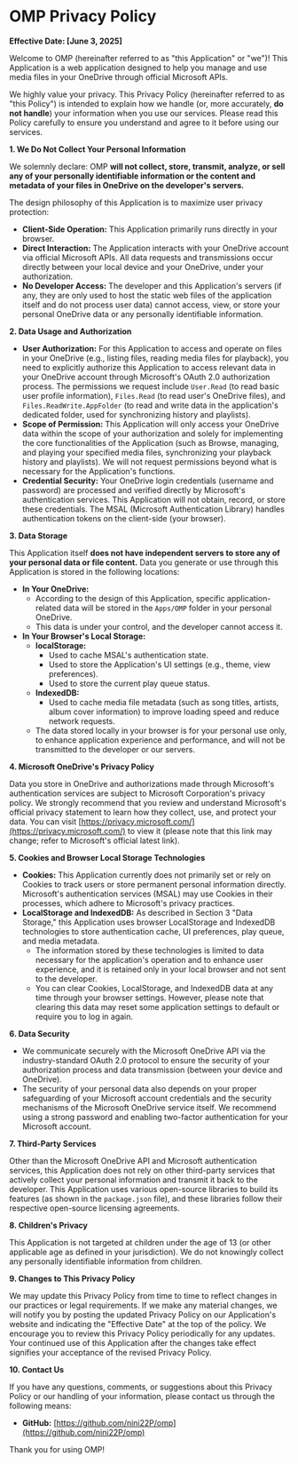 # OMP Privacy Policy

**Effective Date: [June 3, 2025]**

Welcome to OMP (hereinafter referred to as "this Application" or "we")! This Application is a web application designed to help you manage and use media files in your OneDrive through official Microsoft APIs.

We highly value your privacy. This Privacy Policy (hereinafter referred to as "this Policy") is intended to explain how we handle (or, more accurately, **do not handle**) your information when you use our services. Please read this Policy carefully to ensure you understand and agree to it before using our services.

**1. We Do Not Collect Your Personal Information**

We solemnly declare: OMP **will not collect, store, transmit, analyze, or sell any of your personally identifiable information or the content and metadata of your files in OneDrive on the developer's servers.**

The design philosophy of this Application is to maximize user privacy protection:

* **Client-Side Operation:** This Application primarily runs directly in your browser.
* **Direct Interaction:** The Application interacts with your OneDrive account via official Microsoft APIs. All data requests and transmissions occur directly between your local device and your OneDrive, under your authorization.
* **No Developer Access:** The developer and this Application's servers (if any, they are only used to host the static web files of the application itself and do not process user data) cannot access, view, or store your personal OneDrive data or any personally identifiable information.

**2. Data Usage and Authorization**

* **User Authorization:** For this Application to access and operate on files in your OneDrive (e.g., listing files, reading media files for playback), you need to explicitly authorize this Application to access relevant data in your OneDrive account through Microsoft's OAuth 2.0 authorization process. The permissions we request include `User.Read` (to read basic user profile information), `Files.Read` (to read user's OneDrive files), and `Files.ReadWrite.AppFolder` (to read and write data in the application's dedicated folder, used for synchronizing history and playlists).
* **Scope of Permission:** This Application will only access your OneDrive data within the scope of your authorization and solely for implementing the core functionalities of the Application (such as Browse, managing, and playing your specified media files, synchronizing your playback history and playlists). We will not request permissions beyond what is necessary for the Application's functions.
* **Credential Security:** Your OneDrive login credentials (username and password) are processed and verified directly by Microsoft's authentication services. This Application will not obtain, record, or store these credentials. The MSAL (Microsoft Authentication Library) handles authentication tokens on the client-side (your browser).

**3. Data Storage**

This Application itself **does not have independent servers to store any of your personal data or file content.** Data you generate or use through this Application is stored in the following locations:

* **In Your OneDrive:**
    * According to the design of this Application, specific application-related data will be stored in the `Apps/OMP` folder in your personal OneDrive.
    * This data is under your control, and the developer cannot access it.
* **In Your Browser's Local Storage:**
    * **localStorage:**
        * Used to cache MSAL's authentication state.
        * Used to store the Application's UI settings (e.g., theme, view preferences).
        * Used to store the current play queue status.
    * **IndexedDB:**
        * Used to cache media file metadata (such as song titles, artists, album cover information) to improve loading speed and reduce network requests.
    * The data stored locally in your browser is for your personal use only, to enhance application experience and performance, and will not be transmitted to the developer or our servers.

**4. Microsoft OneDrive's Privacy Policy**

Data you store in OneDrive and authorizations made through Microsoft's authentication services are subject to Microsoft Corporation's privacy policy. We strongly recommend that you review and understand Microsoft's official privacy statement to learn how they collect, use, and protect your data. You can visit [https://privacy.microsoft.com/](https://privacy.microsoft.com/) to view it (please note that this link may change; refer to Microsoft's official latest link).

**5. Cookies and Browser Local Storage Technologies**

* **Cookies:** This Application currently does not primarily set or rely on Cookies to track users or store permanent personal information directly. Microsoft's authentication services (MSAL) may use Cookies in their processes, which adhere to Microsoft's privacy practices.
* **LocalStorage and IndexedDB:** As described in Section 3 "Data Storage," this Application uses browser LocalStorage and IndexedDB technologies to store authentication cache, UI preferences, play queue, and media metadata.
    * The information stored by these technologies is limited to data necessary for the application's operation and to enhance user experience, and it is retained only in your local browser and not sent to the developer.
    * You can clear Cookies, LocalStorage, and IndexedDB data at any time through your browser settings. However, please note that clearing this data may reset some application settings to default or require you to log in again.

**6. Data Security**

* We communicate securely with the Microsoft OneDrive API via the industry-standard OAuth 2.0 protocol to ensure the security of your authorization process and data transmission (between your device and OneDrive).
* The security of your personal data also depends on your proper safeguarding of your Microsoft account credentials and the security mechanisms of the Microsoft OneDrive service itself. We recommend using a strong password and enabling two-factor authentication for your Microsoft account.

**7. Third-Party Services**

Other than the Microsoft OneDrive API and Microsoft authentication services, this Application does not rely on other third-party services that actively collect your personal information and transmit it back to the developer. This Application uses various open-source libraries to build its features (as shown in the `package.json` file), and these libraries follow their respective open-source licensing agreements.

**8. Children's Privacy**

This Application is not targeted at children under the age of 13 (or other applicable age as defined in your jurisdiction). We do not knowingly collect any personally identifiable information from children.

**9. Changes to This Privacy Policy**

We may update this Privacy Policy from time to time to reflect changes in our practices or legal requirements. If we make any material changes, we will notify you by posting the updated Privacy Policy on our Application's website and indicating the "Effective Date" at the top of the policy. We encourage you to review this Privacy Policy periodically for any updates. Your continued use of this Application after the changes take effect signifies your acceptance of the revised Privacy Policy.

**10. Contact Us**

If you have any questions, comments, or suggestions about this Privacy Policy or our handling of your information, please contact us through the following means:

* **GitHub:** [https://github.com/nini22P/omp](https://github.com/nini22P/omp)

Thank you for using OMP!
